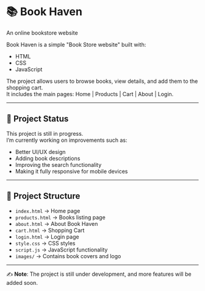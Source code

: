 # 📚 Book Haven
An online bookstore website


Book Haven is a simple "Book Store website" built with:
- HTML
- CSS
- JavaScript

The project allows users to browse books, view details, and add them to the shopping cart.  
It includes the main pages: Home | Products | Cart | About | Login.  

---

## 🚧 Project Status
This project is still in progress.  
I’m currently working on improvements such as:
- Better UI/UX design
- Adding book descriptions
- Improving the search functionality
- Making it fully responsive for mobile devices

---

## 📂 Project Structure
- `index.html` → Home page  
- `products.html` → Books listing page  
- `about.html` → About Book Haven  
- `cart.html` → Shopping Cart  
- `login.html` → Login page  
- `style.css` → CSS styles  
- `script.js` → JavaScript functionality  
- `images/` → Contains book covers and logo  

---

✍️ **Note**: The project is still under development, and more features will be added soon.
